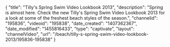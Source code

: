 {
    "title": "Tilly's Spring Swim Video Lookbook 2013",
    "description": "Spring is almost here. Check the new Tilly's Spring Swim Video Lookbook 2013 for a look at some of the freshest beach styles of the season.",
    "channelid": "195836",
    "videoid": "195838",
    "date_created": "1407362367",
    "date_modified": "1455816433",
    "type": "captivate",
    "layout": "channelVideo",
    "url": "\/beach\/tilly-s-spring-swim-video-lookbook-2013\/195836-195838"
}